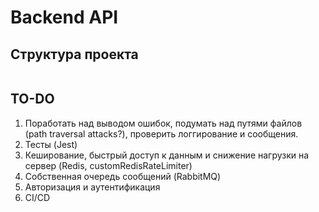 # Backend API

## Структура проекта

```txt

```

## TO-DO

1. Поработать над выводом ошибок, подумать над путями файлов (path traversal attacks?), проверить логгирование и сообщения.
2. Тесты (Jest)
3. Кеширование, быстрый доступ к данным и снижение нагрузки на сервер (Redis, customRedisRateLimiter)
4. Собственная очередь сообщений (RabbitMQ)
5. Авторизация и аутентификация
6. CI/CD
